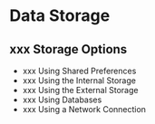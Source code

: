 # Data Storage

## xxx Storage Options

- xxx Using Shared Preferences
- xxx Using the Internal Storage
- xxx Using the External Storage
- xxx Using Databases
- xxx Using a Network Connection







